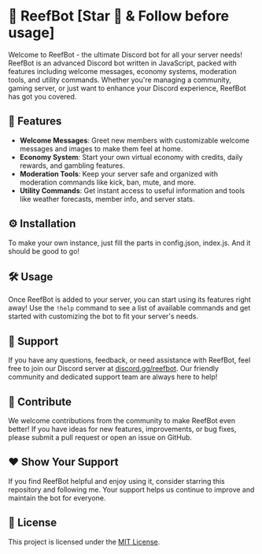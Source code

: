 # 🌊 ReefBot [Star 🌟 & Follow before usage]

Welcome to ReefBot - the ultimate Discord bot for all your server needs! ReefBot is an advanced Discord bot written in JavaScript, packed with features including welcome messages, economy systems, moderation tools, and utility commands. Whether you're managing a community, gaming server, or just want to enhance your Discord experience, ReefBot has got you covered.

## 🚀 Features

- **Welcome Messages**: Greet new members with customizable welcome messages and images to make them feel at home.
- **Economy System**: Start your own virtual economy with credits, daily rewards, and gambling features.
- **Moderation Tools**: Keep your server safe and organized with moderation commands like kick, ban, mute, and more.
- **Utility Commands**: Get instant access to useful information and tools like weather forecasts, member info, and server stats.

## ⚙️ Installation

To make your own instance, just fill the parts in config.json, index.js. And it should be good to go!
## 🛠️ Usage

Once ReefBot is added to your server, you can start using its features right away! Use the `!help` command to see a list of available commands and get started with customizing the bot to fit your server's needs.

## 💬 Support

If you have any questions, feedback, or need assistance with ReefBot, feel free to join our Discord server at [discord.gg/reefbot](https://discord.gg/reefbot). Our friendly community and dedicated support team are always here to help!

## 🌟 Contribute

We welcome contributions from the community to make ReefBot even better! If you have ideas for new features, improvements, or bug fixes, please submit a pull request or open an issue on GitHub.

## ❤️ Show Your Support

If you find ReefBot helpful and enjoy using it, consider starring this repository and following me. Your support helps us continue to improve and maintain the bot for everyone.

## 📝 License

This project is licensed under the [MIT License](LICENSE).

